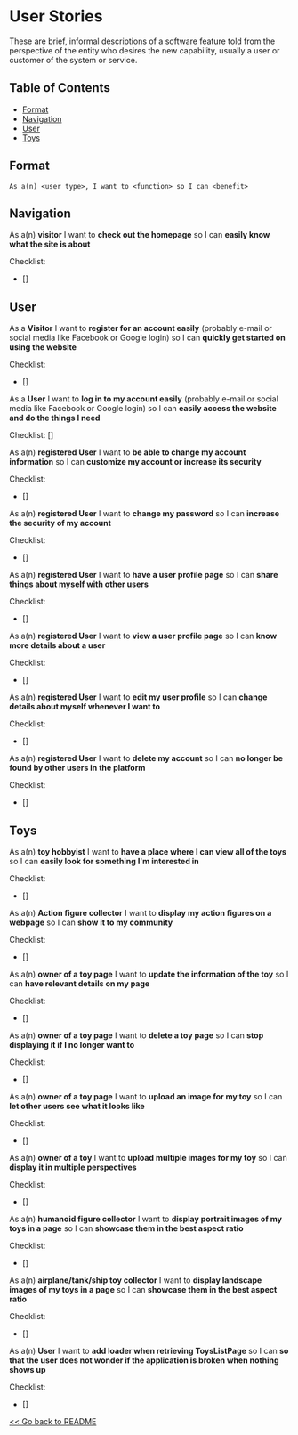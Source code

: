 # User Stories

These are brief, informal descriptions of a software feature told from the perspective of the entity who desires the new capability, usually a user or customer of the system or service.

## Table of Contents

- [Format](https://github.com/Rammina/toy-gallery/blob/main/docs_md/app/user-stories.md#format)
- [Navigation](https://github.com/Rammina/toy-gallery/blob/main/docs_md/app/user-stories.md#navigation)
- [User](https://github.com/Rammina/toy-gallery/blob/main/docs_md/app/user-stories.md#user)
- [Toys](https://github.com/Rammina/toy-gallery/blob/main/docs_md/app/user-stories.md#toys)

## Format

`As a(n) <user type>, I want to <function> so I can <benefit>`

## Navigation

As a(n) **visitor**
I want to **check out the homepage**
so I can **easily know what the site is about**

Checklist:

- []

## User

As a **Visitor**
I want to **register for an account easily** (probably e-mail or social media like Facebook or Google login)
so I can **quickly get started on using the website**

Checklist:

- []

As a **User**
I want to **log in to my account easily** (probably e-mail or social media like Facebook or Google login)
so I can **easily access the website and do the things I need**

Checklist:
[]

As a(n) **registered User**
I want to **be able to change my account information**
so I can **customize my account or increase its security**

Checklist:

- []

As a(n) **registered User**
I want to **change my password**
so I can **increase the security of my account**

Checklist:

- []

As a(n) **registered User**
I want to **have a user profile page**
so I can **share things about myself with other users**

Checklist:

- []

As a(n) **registered User**
I want to **view a user profile page**
so I can **know more details about a user**

Checklist:

- []

As a(n) **registered User**
I want to **edit my user profile**
so I can **change details about myself whenever I want to**

Checklist:

- []

As a(n) **registered User**
I want to **delete my account**
so I can **no longer be found by other users in the platform**

Checklist:

- []

## Toys

As a(n) **toy hobbyist**
I want to **have a place where I can view all of the toys**
so I can **easily look for something I'm interested in**

Checklist:

- []

As a(n) **Action figure collector**
I want to **display my action figures on a webpage**
so I can **show it to my community**

Checklist:

- []

As a(n) **owner of a toy page**
I want to **update the information of the toy**
so I can **have relevant details on my page**

Checklist:

- []

As a(n) **owner of a toy page**
I want to **delete a toy page**
so I can **stop displaying it if I no longer want to**

Checklist:

- []

As a(n) **owner of a toy page**
I want to **upload an image for my toy**
so I can **let other users see what it looks like**

Checklist:

- []

As a(n) **owner of a toy**
I want to **upload multiple images for my toy**
so I can **display it in multiple perspectives**

Checklist:

- []

As a(n) **humanoid figure collector**
I want to **display portrait images of my toys in a page**
so I can **showcase them in the best aspect ratio**

Checklist:

- []

As a(n) **airplane/tank/ship toy collector**
I want to **display landscape images of my toys in a page**
so I can **showcase them in the best aspect ratio**

Checklist:

- []

As a(n) **User**
I want to **add loader when retrieving ToysListPage**
so I can **so that the user does not wonder if the application is broken when nothing shows up**

Checklist:

- []

[<< Go back to README](https://github.com/Rammina/toy-gallery#toy-gallery)
